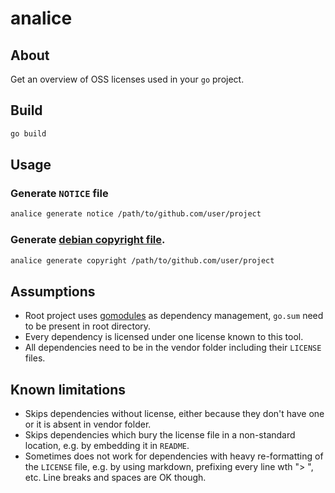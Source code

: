# analice

## About

Get an overview of OSS licenses used in your `go` project. 

## Build

```sh
go build
```

## Usage

### Generate `NOTICE` file
```sh
analice generate notice /path/to/github.com/user/project
```

### Generate [debian copyright file](https://www.debian.org/doc/packaging-manuals/copyright-format/1.0/).
```sh
analice generate copyright /path/to/github.com/user/project
```

## Assumptions

* Root project uses [gomodules](https://golang.org/doc/go1.11#modules) as dependency management, `go.sum` need to be present in root directory.
* Every dependency is licensed under one license known to this tool.
* All dependencies need to be in the vendor folder including their `LICENSE` files.

## Known limitations

* Skips dependencies without license, either because they don't have one or it is absent in vendor folder.
* Skips dependencies which bury the license file in a non-standard location, e.g. by embedding it in `README`.
* Sometimes does not work for dependencies with heavy re-formatting of the `LICENSE` file, e.g. by using markdown, prefixing every line wth "> ", etc.
  Line breaks and spaces are OK though.
